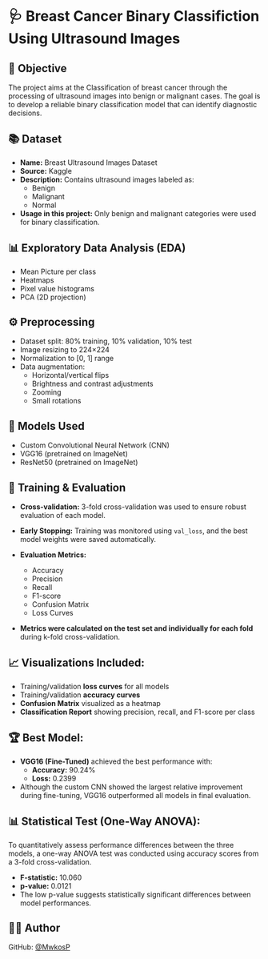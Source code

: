 # 🩺 Breast Cancer Binary Classifiction Using Ultrasound Images

## 🎯 **Objective**  
The project aims at the Classification of breast cancer through the processing of ultrasound images into benign or malignant cases. The goal is to develop a reliable binary classification model that can identify diagnostic decisions.

## 📚 **Dataset**  
- **Name:** Breast Ultrasound Images Dataset  
- **Source:** Kaggle  
- **Description:** Contains ultrasound images labeled as:
  - Benign  
  - Malignant  
  - Normal  
- **Usage in this project:** Only benign and malignant categories were used for binary classification.

## 📊 **Exploratory Data Analysis (EDA)**  
- Mean Picture per class
- Heatmaps  
- Pixel value histograms  
- PCA (2D projection)

## ⚙️ **Preprocessing**  
- Dataset split: 80% training, 10% validation, 10% test  
- Image resizing to 224×224  
- Normalization to [0, 1] range  
- Data augmentation:
  - Horizontal/vertical flips  
  - Brightness and contrast adjustments  
  - Zooming  
  - Small rotations

## 🤖 **Models Used**  
- Custom Convolutional Neural Network (CNN)  
- VGG16 (pretrained on ImageNet)  
- ResNet50 (pretrained on ImageNet)

## 🧪 **Training & Evaluation**  
- **Cross-validation:** 3-fold cross-validation was used to ensure robust evaluation of each model.  
- **Early Stopping:** Training was monitored using `val_loss`, and the best model weights were saved automatically.  
- **Evaluation Metrics:**  
  - Accuracy  
  - Precision  
  - Recall  
  - F1-score  
  - Confusion Matrix
  - Loss Curves 

- **Metrics were calculated on the test set and individually for each fold** during k-fold cross-validation.

## 📈 **Visualizations Included:**  
- Training/validation **loss curves** for all models  
- Training/validation **accuracy curves**  
- **Confusion Matrix** visualized as a heatmap  
- **Classification Report** showing precision, recall, and F1-score per class

## 🏆 **Best Model:**  
- **VGG16 (Fine-Tuned)** achieved the best performance with:
  - **Accuracy:** 90.24%  
  - **Loss:** 0.2399  
- Although the custom CNN showed the largest relative improvement during fine-tuning, VGG16 outperformed all models in final evaluation.

## 📊 **Statistical Test (One-Way ANOVA):**  
To quantitatively assess performance differences between the three models, a one-way ANOVA test was conducted using accuracy scores from a 3-fold cross-validation.  
- **F-statistic:** 10.060  
- **p-value:** 0.0121  
- The low p-value suggests statistically significant differences between model performances.

## 🧑‍💻 Author
GitHub: [@MwkosP](https://github.com/MwkosP)
